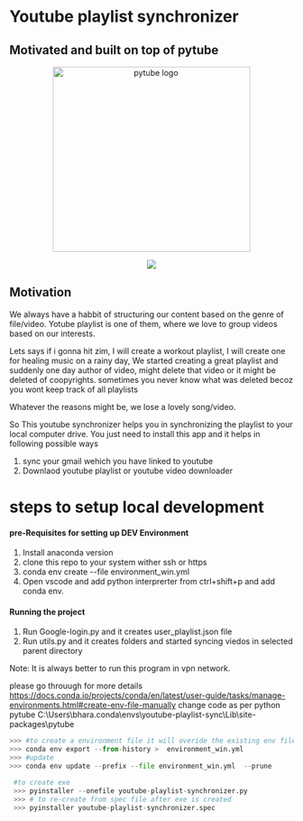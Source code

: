 # Youtube playlist synchronizer

## Motivated and built on top of pytube
<div align="center">
  <p>
  <img src="https://github.com/nficano/pytube/blob/master/images/pytube.png?raw=true" width="350" height="328" alt="pytube logo" />
  </p>
  <p align="center">
	  <a href="https://pypi.python.org/pypi/pytube/"><img src="https://img.shields.io/pypi/pyversions/pytube.svg" /></a>
  </p>
</div>

## Motivation
We always have a habbit of structuring our content based on the genre of file/video.
Yotube playlist is one of them, where we love to group videos based on our interests.

Lets says if i gonna hit zim, I will create a workout playlist,
I will create one for healing music on a rainy day,
We started creating a great playlist and suddenly one day author of video, might delete that video or it might be deleted of           coopyrights. sometimes you never know what was deleted becoz you wont keep track of all playlists

Whatever the reasons might be, we lose a lovely song/video.

So This youtube synchronizer helps you in synchronizing the playlist to your local computer drive.
You just need to install this app and it helps in following possible ways 
1.  sync your gmail wehich you have linked to youtube 
2.  Downlaod youtube playlist or youtube video downloader

# steps to setup local development

#### pre-Requisites for setting up DEV Environment
1. Install anaconda version 
2. clone this repo to your system wither ssh or https
3. conda env create --file environment_win.yml 
4. Open vscode and add python interprerter from ctrl+shift+p and add conda env.
    
#### Running the project 
1. Run Google-login.py and it creates user_playlist.json file
2. Run utils.py and it creates folders and started syncing viedos in selected parent directory 

Note: It is always better to run this program in vpn network.


please go throuugh for more details 
https://docs.conda.io/projects/conda/en/latest/user-guide/tasks/manage-environments.html#create-env-file-manually
change code as per python pytube C:\Users\bhara\.conda\envs\youtube-playlist-sync\Lib\site-packages\pytube

```python
>>> #to create a environment file it will overide the existing env file
>>> conda env export --from-history >  environment_win.yml
>>> #update
>>> conda env update --prefix --file environment_win.yml  --prune
```


```python
 #to create exe
 >>> pyinstaller --onefile youtube-playlist-synchronizer.py
 >>> # to re-create from spec file after exe is created
 >>> pyinstaller youtube-playlist-synchronizer.spec
```

